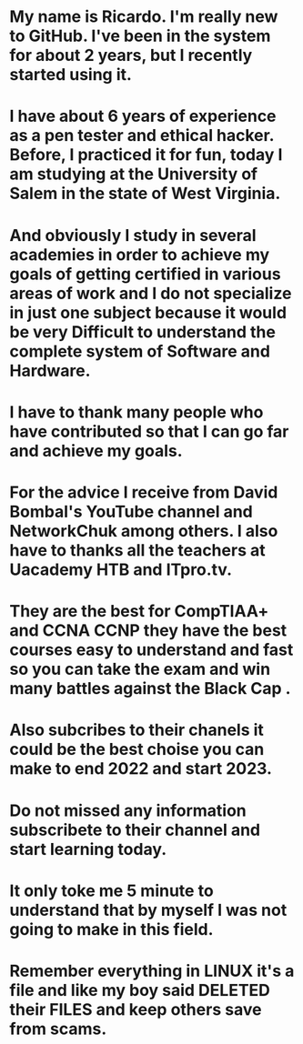# My name is Ricardo. I'm really new to GitHub. I've been in the system for about 2 years, but I recently started using it.
# I have about 6 years of experience as a pen tester and ethical hacker. Before, I practiced it for fun, today I am studying at the University of Salem in the state of West Virginia.

# And obviously I study in several academies in order to achieve my goals of getting certified in various areas of work and I do not specialize in just one subject because it would be very Difficult to understand the complete system of Software and Hardware. 
# I have to thank many people who have contributed so that I can go far and achieve my goals. 
# For the advice I receive from David Bombal's YouTube channel and NetworkChuk among others. I also have to thanks all the teachers at Uacademy HTB and ITpro.tv.
# They are the best for CompTIAA+ and CCNA CCNP they have the best courses easy to understand and fast so you can take the exam and win many battles against the Black Cap .
# Also subcribes to their chanels it could be the best choise you can make to end 2022 and start 2023.
# Do not missed any information subscribete to their channel and start learning today.
# It only toke me 5 minute to understand that by myself I was not going to make in this field. 
# Remember everything in LINUX it's a file and like my boy said DELETED their FILES and keep others save from scams.

